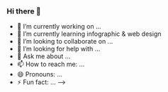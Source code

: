 ### Hi there 👋

- 🔭 I’m currently working on ...
- 🌱 I’m currently learning infographic & web design
- 👯 I’m looking to collaborate on ...
- 🤔 I’m looking for help with ...
- 💬 Ask me about ...
- 📫 How to reach me: ...
- 😄 Pronouns: ...
- ⚡ Fun fact: ...
-->
